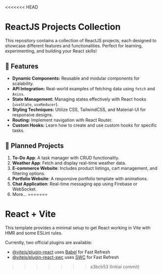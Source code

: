 <<<<<<< HEAD
# ReactJS Projects Collection

This repository contains a collection of ReactJS projects, each designed to showcase different features and functionalities. Perfect for learning, experimenting, and building your React skills!

## 🚀 Features
- **Dynamic Components:** Reusable and modular components for scalability.
- **API Integration:** Real-world examples of fetching data using `fetch` and `Axios`.
- **State Management:** Managing states effectively with React hooks (`useState`, `useReducer`).
- **Styling Techniques:** Utilize CSS, TailwindCSS, and Material-UI for responsive designs.
- **Routing:** Implement navigation with React Router.
- **Custom Hooks:** Learn how to create and use custom hooks for specific tasks.

## 📂 Planned Projects
1. **To-Do App**: A task manager with CRUD functionality.
2. **Weather App**: Fetch and display real-time weather data.
3. **E-commerce Website**: Includes product listings, cart management, and filtering options.
4. **Portfolio Website**: A responsive portfolio template with animations.
5. **Chat Application**: Real-time messaging app using Firebase or WebSocket.
6. More...
=======
# React + Vite

This template provides a minimal setup to get React working in Vite with HMR and some ESLint rules.

Currently, two official plugins are available:

- [@vitejs/plugin-react](https://github.com/vitejs/vite-plugin-react/blob/main/packages/plugin-react/README.md) uses [Babel](https://babeljs.io/) for Fast Refresh
- [@vitejs/plugin-react-swc](https://github.com/vitejs/vite-plugin-react-swc) uses [SWC](https://swc.rs/) for Fast Refresh
>>>>>>> a3bcb53 (Initial commit)

